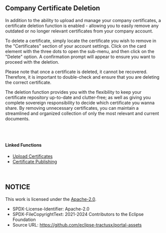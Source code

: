 ## Company Certificate Deletion

In addition to the ability to upload and manage your company certificates, a certificate deletion function is enabled - allowing you to easily remove any outdated or no longer relevant certificates from your company account.

To delete a certificate, simply locate the certificate you wish to remove in the "Certificates" section of your account settings. Click on the card element with the three dots to open the sub-menu, and then click on the "Delete" option. A confirmation prompt will appear to ensure you want to proceed with the deletion.

Please note that once a certificate is deleted, it cannot be recovered. Therefore, it is important to double-check and ensure that you are deleting the correct certificate.

The deletion function provides you with the flexibility to keep your certificate repository up-to-date and clutter-free; as well as giving you complete sovereign responsibility to decide which certificate you wanna share. By removing unnecessary certificates, you can maintain a streamlined and organized collection of only the most relevant and current documents.

<br>
<br>

#### Linked Functions

* [Upload Certificates](/docs/user/08.%20Company%20Certificates/01.%20Certificate%20Upload)
* [Certificate Publishing](/docs/user/08.%20Company%20Certificates/03.%20Certificate%20Publishing)

<br>

## NOTICE

This work is licensed under the [Apache-2.0](https://www.apache.org/licenses/LICENSE-2.0).

- SPDX-License-Identifier: Apache-2.0
- SPDX-FileCopyrightText: 2021-2024 Contributors to the Eclipse Foundation
- Source URL: https://github.com/eclipse-tractusx/portal-assets